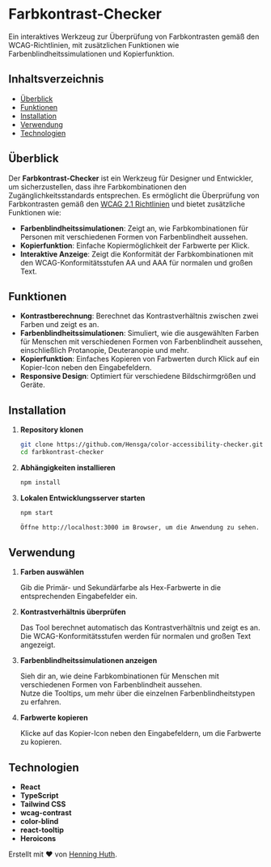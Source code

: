# Farbkontrast-Checker

Ein interaktives Werkzeug zur Überprüfung von Farbkontrasten gemäß den WCAG-Richtlinien, mit zusätzlichen Funktionen wie Farbenblindheitssimulationen und Kopierfunktion.

## Inhaltsverzeichnis

- [Überblick](#überblick)
- [Funktionen](#funktionen)
- [Installation](#installation)
- [Verwendung](#verwendung)
- [Technologien](#technologien)

## Überblick

Der **Farbkontrast-Checker** ist ein Werkzeug für Designer und Entwickler, um sicherzustellen, dass ihre Farbkombinationen den Zugänglichkeitsstandards entsprechen. Es ermöglicht die Überprüfung von Farbkontrasten gemäß den [WCAG 2.1 Richtlinien](https://www.w3.org/TR/WCAG21/) und bietet zusätzliche Funktionen wie:

- **Farbenblindheitssimulationen**: Zeigt an, wie Farbkombinationen für Personen mit verschiedenen Formen von Farbenblindheit aussehen.
- **Kopierfunktion**: Einfache Kopiermöglichkeit der Farbwerte per Klick.
- **Interaktive Anzeige**: Zeigt die Konformität der Farbkombinationen mit den WCAG-Konformitätsstufen AA und AAA für normalen und großen Text.

## Funktionen

- **Kontrastberechnung**: Berechnet das Kontrastverhältnis zwischen zwei Farben und zeigt es an.
- **Farbenblindheitssimulationen**: Simuliert, wie die ausgewählten Farben für Menschen mit verschiedenen Formen von Farbenblindheit aussehen, einschließlich Protanopie, Deuteranopie und mehr.
- **Kopierfunktion**: Einfaches Kopieren von Farbwerten durch Klick auf ein Kopier-Icon neben den Eingabefeldern.
- **Responsive Design**: Optimiert für verschiedene Bildschirmgrößen und Geräte.

## Installation

1. **Repository klonen**

   ```bash
   git clone https://github.com/Hensga/color-accessibility-checker.git
   cd farbkontrast-checker

   ```

2. **Abhängigkeiten installieren**

   ```bash
   npm install

   ```

3. **Lokalen Entwicklungsserver starten**

   ```bash
   npm start

   Öffne http://localhost:3000 im Browser, um die Anwendung zu sehen.
   ```

## Verwendung

1. **Farben auswählen**

   Gib die Primär- und Sekundärfarbe als Hex-Farbwerte in die entsprechenden Eingabefelder ein.

2. **Kontrastverhältnis überprüfen**

   Das Tool berechnet automatisch das Kontrastverhältnis und zeigt es an.  
   Die WCAG-Konformitätsstufen werden für normalen und großen Text angezeigt.

3. **Farbenblindheitssimulationen anzeigen**

   Sieh dir an, wie deine Farbkombinationen für Menschen mit verschiedenen Formen von Farbenblindheit aussehen.  
   Nutze die Tooltips, um mehr über die einzelnen Farbenblindheitstypen zu erfahren.

4. **Farbwerte kopieren**

   Klicke auf das Kopier-Icon neben den Eingabefeldern, um die Farbwerte zu kopieren.

## Technologien

- **React**
- **TypeScript**
- **Tailwind CSS**
- **wcag-contrast**
- **color-blind**
- **react-tooltip**
- **Heroicons**

Erstellt mit ❤️ von [Henning Huth](https://henninghuth.dev).
